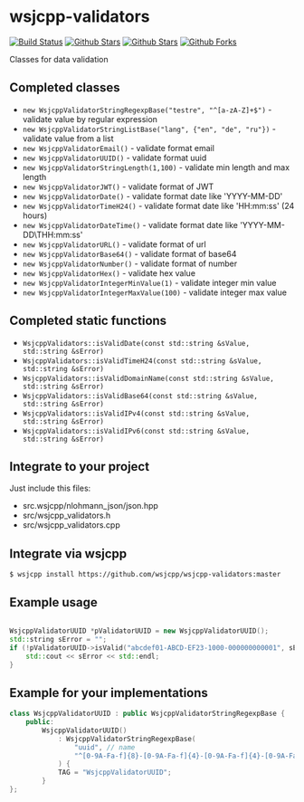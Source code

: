 # wsjcpp-validators

[![Build Status](https://api.travis-ci.com/wsjcpp/wsjcpp-validators.svg?branch=master)](https://travis-ci.com/wsjcpp/wsjcpp-validators) [![Github Stars](https://img.shields.io/github/stars/wsjcpp/wsjcpp-validators.svg?label=github%20%E2%98%85)](https://github.com/wsjcpp/wsjcpp-validators/stargazers) [![Github Stars](https://img.shields.io/github/contributors/wsjcpp/wsjcpp-validators.svg)](https://github.com/wsjcpp/wsjcpp-validators/) [![Github Forks](https://img.shields.io/github/forks/wsjcpp/wsjcpp-validators.svg?label=github%20forks)](https://github.com/wsjcpp/wsjcpp-validators/network/members)

Classes for data validation

## Completed classes

- `new WsjcppValidatorStringRegexpBase("testre", "^[a-zA-Z]+$")` - validate value by regular expression
- `new WsjcppValidatorStringListBase("lang", {"en", "de", "ru"})` - validate value from a list
- `new WsjcppValidatorEmail()` - validate format email
- `new WsjcppValidatorUUID()` - validate format uuid
- `new WsjcppValidatorStringLength(1,100)` - validate min length and max length
- `new WsjcppValidatorJWT()` - validate format of JWT
- `new WsjcppValidatorDate()` - validate format date like 'YYYY-MM-DD'
- `new WsjcppValidatorTimeH24()` - validate format date like 'HH:mm:ss' (24 hours)
- `new WsjcppValidatorDateTime()` - validate format date like 'YYYY-MM-DD\THH:mm:ss'
- `new WsjcppValidatorURL()` - validate format of url
- `new WsjcppValidatorBase64()` - validate format of base64
- `new WsjcppValidatorNumber()` - validate format of number
- `new WsjcppValidatorHex()` - validate hex value
- `new WsjcppValidatorIntegerMinValue(1)` - validate integer min value
- `new WsjcppValidatorIntegerMaxValue(100)` - validate integer max value

## Completed static functions

- `WsjcppValidators::isValidDate(const std::string &sValue, std::string &sError)`
- `WsjcppValidators::isValidTimeH24(const std::string &sValue, std::string &sError)`
- `WsjcppValidators::isValidDomainName(const std::string &sValue, std::string &sError)`
- `WsjcppValidators::isValidBase64(const std::string &sValue, std::string &sError)`
- `WsjcppValidators::isValidIPv4(const std::string &sValue, std::string &sError)`
- `WsjcppValidators::isValidIPv6(const std::string &sValue, std::string &sError)`

## Integrate to your project

Just include this files:

- src.wsjcpp/nlohmann_json/json.hpp
- src/wsjcpp_validators.h
- src/wsjcpp_validators.cpp

## Integrate via wsjcpp

```
$ wsjcpp install https://github.com/wsjcpp/wsjcpp-validators:master
```

## Example usage 

``` cpp

WsjcppValidatorUUID *pValidatorUUID = new WsjcppValidatorUUID();
std::string sError = "";
if (!pValidatorUUID->isValid("abcdef01-ABCD-EF23-1000-000000000001", sError)) {
    std::cout << sError << std::endl;
}
```

## Example for your implementations

``` cpp
class WsjcppValidatorUUID : public WsjcppValidatorStringRegexpBase {
    public:
        WsjcppValidatorUUID() 
            : WsjcppValidatorStringRegexpBase(
                "uuid", // name
                "^[0-9A-Fa-f]{8}-[0-9A-Fa-f]{4}-[0-9A-Fa-f]{4}-[0-9A-Fa-f]{4}-[0-9A-Fa-f]{12}$"
            ) {
            TAG = "WsjcppValidatorUUID";
        }
};
```
